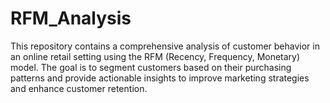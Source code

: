 # RFM_Analysis
This repository contains a comprehensive analysis of customer behavior in an online retail setting using the RFM (Recency, Frequency, Monetary) model. The goal is to segment customers based on their purchasing patterns and provide actionable insights to improve marketing strategies and enhance customer retention.
